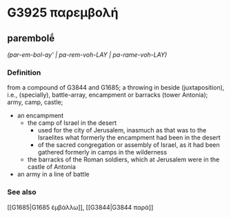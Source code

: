 # G3925 παρεμβολή

## parembolḗ

_(par-em-bol-ay' | pa-rem-voh-LAY | pa-rame-voh-LAY)_

### Definition

from a compound of G3844 and G1685; a throwing in beside (juxtaposition), i.e., (specially), battle-array, encampment or barracks (tower Antonia); army, camp, castle; 

- an encampment
  - the camp of Israel in the desert
    - used for the city of Jerusalem, inasmuch as that was to the Israelites what formerly the encampment had been in the desert
    - of the sacred congregation or assembly of Israel, as it had been gathered formerly in camps in the wilderness
  - the barracks of the Roman soldiers, which at Jerusalem were in the castle of Antonia
- an army in a line of battle

### See also

[[G1685|G1685 ἐμβάλλω]], [[G3844|G3844 παρά]]
